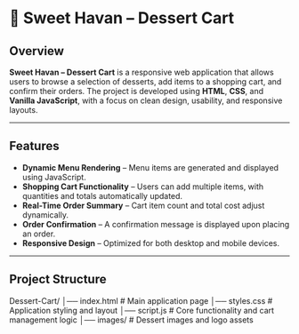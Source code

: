 # 🍨 Sweet Havan – Dessert Cart  

## Overview  
**Sweet Havan – Dessert Cart** is a responsive web application that allows users to browse a selection of desserts, add items to a shopping cart, and confirm their orders. The project is developed using **HTML**, **CSS**, and **Vanilla JavaScript**, with a focus on clean design, usability, and responsive layouts.  

---

## Features  
- **Dynamic Menu Rendering** – Menu items are generated and displayed using JavaScript.  
- **Shopping Cart Functionality** – Users can add multiple items, with quantities and totals automatically updated.  
- **Real-Time Order Summary** – Cart item count and total cost adjust dynamically.  
- **Order Confirmation** – A confirmation message is displayed upon placing an order.  
- **Responsive Design** – Optimized for both desktop and mobile devices.  

---

## Project Structure  
Dessert-Cart/
│── index.html # Main application page
│── styles.css # Application styling and layout
│── script.js # Core functionality and cart management logic
│── images/ # Dessert images and logo assets
